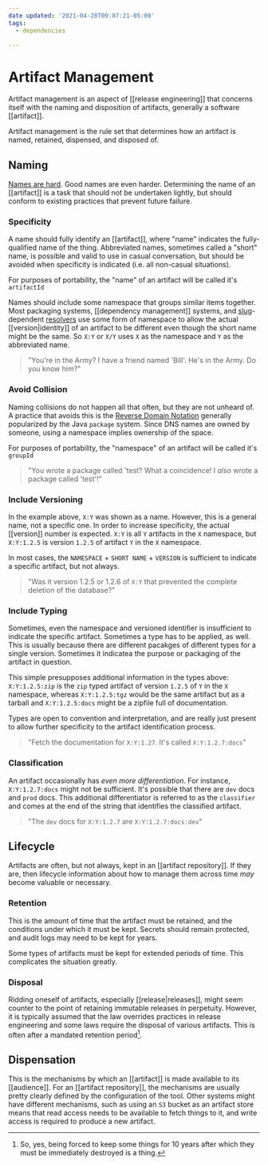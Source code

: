 ```yaml
---
date updated: '2021-04-28T09:07:21-05:00'
tags:
  - dependencies

---
```


# Artifact Management

Artifact management is an aspect of [[release engineering]] that concerns itself with the naming and disposition of artifacts, generally a software [[artifact]].

Artifact management is the rule set that determines how an artifact is named, retained, dispensed, and disposed of.

## Naming

[Names are hard](https://martinfowler.com/bliki/TwoHardThings.html).  Good names are even harder.  Determining the name of an [[artifact]] is a task that should not be undertaken lightly, but should conform to existing practices that prevent future failure.

### Specificity

A name should fully identify an [[artifact]], where "name" indicates the fully-qualified name of the thing.  Abbreviated names, sometimes called a "short" name, is possible and valid to use in casual conversation, but should be avoided when specificity is indicated (i.e. all non-casual situations).

For purposes of portability, the "name" of an artifact will be called it's `artifactId`

Names should include some namespace that groups similar items together.  Most packaging systems, [[dependency management]] systems, and [slug](https://support.atlassian.com/bitbucket-cloud/docs/what-is-a-slug/)-dependent [resolvers](https://en.wikipedia.org/wiki/Boolean_satisfiability_problem) use some form of namespace to allow the actual [[version|identity]] of an artifact to be different even though the short name might be the same.  So `X:Y` or `X/Y` uses `X` as the namespace and `Y` as the abbreviated name.

> "You're in the Army?  I have a friend named 'Bill'.  He's in the Army.  Do you know him?"

### Avoid Collision

Naming collisions do not happen all that often, but they are not unheard of.  A practice that avoids this is the [Reverse Domain Notation](https://en.wikipedia.org/wiki/Reverse_domain_name_notation) generally popularized by the Java `package` system.  Since DNS names are owned by someone, using a namespace implies ownership of the space.

For purposes of portability, the "namespace" of an artifact will be called it's `groupId`

> "You wrote a package called 'test?  What a coincidence!  I _also_ wrote a package called 'test'!"

### Include Versioning

In the example above, `X:Y` was shown as a name.  However, this is a general name, not a specific one.  In order to increase specificity, the actual [[version]] number is expected.  `X:Y` is all `Y` artifacts in the `X` namespace, but `X:Y:1.2.5` is version `1.2.5` of artifact `Y` in the `X` namespace.

In most cases, the `NAMESPACE` + `SHORT NAME` + `VERSION` is sufficient to indicate a specific artifact, but not always.

> "Was it version 1.2.5 or 1.2.6 of `X:Y` that prevented the complete deletion of the database?"

### Include Typing

Sometimes, even the namespace and versioned identifier is insufficient to indicate the specific artifact.  Sometimes a type has to be applied, as well.  This is usually because there are different pacakges of different types for a single version. Sometimes it indicatea the purpose or packaging of the artifact in question.

This simple presupposes additional information in the types above:  `X:Y:1.2.5:zip` is the `zip` typed artifact of version `1.2.5` of `Y` in the `X` namespace, whereas `X:Y:1.2.5:tgz` would be the same artifact but as a tarball and `X:Y:1.2.5:docs` might be a zipfile full of documentation.

Types are open to convention and interpretation, and are really just present to allow further specificity to the artifact identification process.

> "Fetch the documentation for `X:Y:1.27`.  It's called `X:Y:1.2.7:docs`"

### Classification

An artifact occasionally has _even more differentiation_.  For instance, `X:Y:1.2.7:docs` might not be sufficient.  It's possible that there are `dev` docs and `prod` docs.  This additional differentiator is referred to as the `classifier` and comes at the end of the string that identifies the classified artifact.

> "The `dev` docs for `X:Y:1.2.7` are `X:Y:1.2.7:docs:dev`"

## Lifecycle

Artifacts are often, but not always, kept in an [[artifact repository]].  If they are, then lifecycle information about how to manage them across time _may_ become valuable or necessary.

### Retention

This is the amount of time that the artifact must be retained, and the conditions under which it must be kept.  Secrets should remain protected, and audit logs may need to be kept for years.

Some types of artifacts must be kept for extended periods of time.  This complicates the situation greatly.

### Disposal

Ridding oneself of artifacts, especially [[release|releases]], might seem counter to the point of retaining immutable releases in perpetuity.  However, it is typically assumed that the law overrides practices in release engineering and some laws require the disposal of various artifacts.  This is often after a mandated retention period[^retent].

## Dispensation

This is the mechanisms by which an [[artifact]] is made available to its [[audience]]. For an [[artifact repository]], the mechanisms are usually pretty clearly defined by the configuration of the tool.  Other systems might have different mechanisms, such as using an `S3` bucket as an artifact store means that read access needs to be available to fetch things to it, and write access is required to produce a new artifact.

[^retent]: So, yes, being forced to keep some things for 10 years after which they must be immediately destroyed is a thing.
